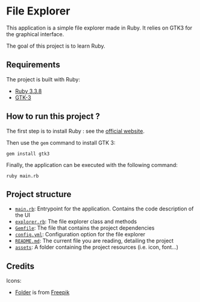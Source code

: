 # File Explorer

This application is a simple file explorer made in Ruby. It relies on GTK3 for the graphical interface.

The goal of this project is to learn Ruby.


## Requirements

The project is built with Ruby:
- [Ruby 3.3.8](https://www.ruby-lang.org/en/downloads/)
- [GTK-3](https://docs.gtk.org/gtk3/)


## How to run this project ?

The first step is to install Ruby : see the [official website](https://www.ruby-lang.org/en/downloads/).

Then use the `gem` command to install GTK 3:
```shell
gem install gtk3
```

Finally, the application can be executed with the following command:
```shell
ruby main.rb
```


## Project structure

- [`main.rb`](main.rb): Entrypoint for the application. Contains the code description of the UI
- [`explorer.rb`](explorer.rb): The file explorer class and methods
- [`Gemfile`](Gemfile): The file that contains the project dependencies
- [`config.yml`](config.yml): Configuration option for the file explorer
- [`README.md`](README.md): The current file you are reading, detailing the project
- [`assets`](assets): A folder containing the project resources (i.e. icon, font...) 


## Credits

Icons:
- [Folder](assets/icons/folder-icon-128.png) is from [Freepik](https://www.flaticon.com/authors/freepik)